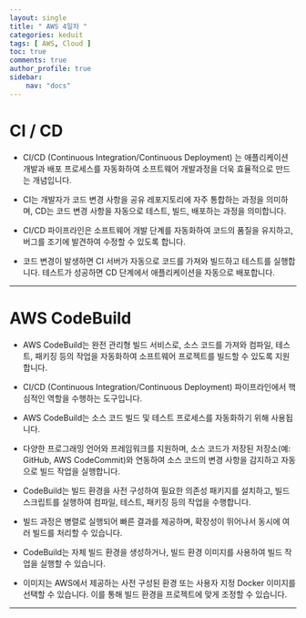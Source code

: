```yaml
---
layout: single
title: " AWS 4일차 "
categories: keduit
tags: [ AWS, Cloud ]
toc: true 
comments: true
author_profile: true
sidebar:
    nav: "docs"
---
```


# CI / CD

* CI/CD (Continuous Integration/Continuous Deployment) 는 애플리케이션 개발과 배포 프로세스를 자동화하여 소프트웨어 개발과정을 더욱 효율적으로 만드는 개념입니다. 

* CI는 개발자가 코드 변경 사항을 공유 레포지토리에 자주 통합하는 과정을 의미하며, CD는 코드 변경 사항을 자동으로 테스트, 빌드, 배포하는 과정을 의미합니다.

* CI/CD 파이프라인은 소프트웨어 개발 단계를 자동화하여 코드의 품질을 유지하고, 버그를 조기에 발견하여 수정할 수 있도록 합니다. 

* 코드 변경이 발생하면 CI 서버가 자동으로 코드를 가져와 빌드하고 테스트를 실행합니다. 테스트가 성공하면 CD 단계에서 애플리케이션을 자동으로 배포합니다.


---
# AWS CodeBuild

* AWS CodeBuild는 완전 관리형 빌드 서비스로, 소스 코드를 가져와 컴파일, 테스트, 패키징 등의 작업을 자동화하여 소프트웨어 프로젝트를 빌드할 수 있도록 지원합니다. 

* CI/CD (Continuous Integration/Continuous Deployment) 파이프라인에서 핵심적인 역할을 수행하는 도구입니다.

* AWS CodeBuild는 소스 코드 빌드 및 테스트 프로세스를 자동화하기 위해 사용됩니다. 

* 다양한 프로그래밍 언어와 프레임워크를 지원하며, 소스 코드가 저장된 저장소(예: GitHub, AWS CodeCommit)와 연동하여 소스 코드의 변경 사항을 감지하고 자동으로 빌드 작업을 실행합니다.

* CodeBuild는 빌드 환경을 사전 구성하여 필요한 의존성 패키지를 설치하고, 빌드 스크립트를 실행하여 컴파일, 테스트, 패키징 등의 작업을 수행합니다. 

* 빌드 과정은 병렬로 실행되어 빠른 결과를 제공하며, 확장성이 뛰어나서 동시에 여러 빌드를 처리할 수 있습니다.

* CodeBuild는 자체 빌드 환경을 생성하거나, 빌드 환경 이미지를 사용하여 빌드 작업을 실행할 수 있습니다. 

* 이미지는 AWS에서 제공하는 사전 구성된 환경 또는 사용자 지정 Docker 이미지를 선택할 수 있습니다. 이를 통해 빌드 환경을 프로젝트에 맞게 조정할 수 있습니다.

---

